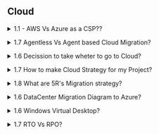 ## Cloud

<a name="AWS Vs Azure as a CSP?"></a>

<details>
<summary>1.1 - AWS Vs Azure as a CSP??</summary><br><b>

When comparing AWS and Azure specifically from the perspective of their Cloud Solution Provider (CSP) programs in 2025, both offer distinct advantages depending on your business context, existing ecosystem, and cloud strategy. Here’s a focused comparison to help you understand which CSP program might be more favorable for your needs:


Microsoft Azure CSP Program Advantages
Strong Enterprise Alignment: Azure CSP is particularly favorable for businesses heavily invested in Microsoft technologies (Windows Server, Microsoft 365, Active Directory). These are unbeatable power of Microsoft.

AWS CSP Program (Savings Plans) Advantages
Broadest Global Reach & Mature Service Catalog: AWS CSP benefits from the largest market share, extensive global infrastructure, and a mature ecosystem offering 200+ well-established services covering compute, storage, AI/ML, and more.

If your organization is already deeply integrated with Microsoft technologies or requires hybrid cloud with strong compliance, Azure CSP is generally the more favorable and cost-effective choice, with excellent support and consolidated billing and hybrid tools more mature than AWS.  
On the other hand, if you want vast service options, global geographic options, flexibility in resource usage, and advanced automation, AWS CSP offers unmatched capabilities.  


</b></details>

<details>
<summary>1.7 Agentless Vs Agent based Cloud Migration? </summary><br><b>

From On-Premishes
1. VMware: Agentless
2. Hyper-V: Agentless
3. Baremetal: Suppots Agent Based

One CSP to Anther CSP: Which Should You Use?

Migrating workloads from one cloud to another can be done using either agent-based or agentless migration methods.
Agent-based is preferable for complex, mission-critical, large-scale migrations where control, speed, and granular management are priorities, and you have the operational capacity to manage agents.

Agentless is better for straightforward, non-critical migrations, for environments where installing agents isn't feasible, or when simplicity and fast onboarding are essential.

Ultimately, the best choice depends on the specifics of your environment, data volume, migration complexity, required control, and staffing resources. Many migration solutions (e.g., Microsoft Azure Migrate, Google Storage Transfer, RiverMeadow) offer both options for cloud-to-cloud migrations to accommodate these varying needs.
  
Agent-Based vs Agentless Cloud Migration: Key Differences
When migrating workloads or applications to the cloud, organizations can use either agent-based or agentless migration approaches. Here are the essential differences, benefits, and use cases of each method:
Agent-Based Cloud Migration
•	How It Works: This method requires installing a small software agent on each server or endpoint that needs to be migrated.
•	Functionality: The agent captures data, application state, and system configuration, then transmits this information to the new environment in the cloud.
•	Benefits:
•	Enables continuous data replication, allowing near-zero downtime migrations.
•	Supports advanced options such as incremental sync, real-time monitoring, and automated cutover.
•	Handles complex, dynamic workloads, and often provides better support for applications that change frequently.
•	Drawbacks:
•	Need to install and manage agents, which can increase setup time and require admin rights.
•	Potential compatibility issues with certain operating systems or environments.
•	May introduce a small performance overhead during migration.
•	Typical Use Cases:
•	Critical systems requiring live migration with minimal downtime.
•	Environments where continuous data sync and failback are needed.
Agentless Cloud Migration
•	How It Works: No software agent is installed on the source systems. Migration is performed via built-in protocols (such as snapshots, APIs, or direct access methods) and management interfaces.
•	Functionality: Uses existing infrastructure management tools, hypervisors, or other interfaces to access and migrate workloads to the cloud.
•	Benefits:
•	Simpler deployment—no agent installation means less disruption and faster onboarding.
•	Lower risk of introducing security or compatibility issues on the source machine.
•	Useful for scenarios where agent installation is not possible (e.g., unsupported OS, locked-down environments).
•	Drawbacks:
•	May have limitations with incremental sync, near-zero downtime, or app-state consistency.
•	Can lack some advanced migration features that require agents.
•	Often less flexible for complex or highly dynamic migration scenarios.
•	Typical Use Cases:
•	Non-critical workloads where temporary downtime is acceptable.
•	Legacy systems or environments where agents cannot be installed.
<img width="1534" height="842" alt="image" src="https://github.com/user-attachments/assets/cb9ced17-8caa-40e6-851f-88d2ebcb6ae0" />
</b></details>

<details>
<summary>1.6 Decission to take wheter to go to Cloud? </summary><br><b>

Deciding between a traditional data center and cloud infrastructure depends on multiple critical factors:

1. Cost Structure
Data Center: High upfront capital for hardware, facilities, and staff, plus ongoing maintenance and energy costs. Economies of scale are only achieved at high, consistent utilization rates.

Cloud: No upfront hardware investment; pay-as-you-go for only what you use. Operational expenses can scale with business needs, but costs may become unpredictable with spikes in usage.

2. Scalability and Flexibility
Data Center: Scaling requires physical expansion, planning, hardware procurement, and time (often months). Capacity is fixed once provisioned, risking both over- and under-utilization.

Cloud: Resources can scale up or down instantly and in small increments, fitting variable or unpredictable workloads and enabling rapid experimentation or global reach.

3. Control, Customization, and Security
Data Center: Full control and visibility over hardware, software, network, and security. Suits organizations with strict compliance/regulatory, latency, or data residency needs.

Cloud: Security and configuration are shared with the provider. Modern cloud platforms offer robust security, but some organizations require direct oversight only possible on-premises. Custom hardware or deep system tuning is easier with traditional data centers.

4. Compliance and Regulatory Requirements
Data Center: Easier to physically secure data and demonstrate compliance in highly regulated sectors (finance, healthcare, government).

Cloud: Major providers possess numerous certifications, but highly specific or national standards may still require physical control only achievable on-premises.

5. Performance, Latency, and Availability
Data Center: Dedicated resources and network may yield lower and more predictable latency. Better for applications needing close-to-the-metal performance.

Cloud: Performance is usually high but can fluctuate due to shared infrastructure. High availability, redundancy, and disaster recovery come built-in, but at premium pricing.

6. Staffing and Operational Burden
Data Center: Needs specialized in-house staff for monitoring, upgrades, support, and security.

Cloud: Reduces staff needs since the provider manages physical hardware, much of the routine maintenance, and basic security.

7. Deployment and Resource Provisioning Speed
Data Center: New environments take time—install hardware, configure networks, etc.

Cloud: Provision new resources and services in minutes, accelerating project delivery and recovery from failures.

In summary:

Prefer cloud for agility, scalability, lower upfront costs, and rapidly changing or unpredictable workloads.

Choose data center if your organization must have close control, strict compliance, extreme customization, or already owns substantial infrastructure.

Hybrid approaches are increasingly popular, blending the predictability and control of data centers with the flexibility and global scalability of cloud platforms.

</b></details>

<details>
<summary>1.7 How to make Cloud Strategy for my Project? </summary><br><b>

1. How much I have time
2. Whether my App is stratigic? ( life time of an App, if it's not stratigic App then rehost )
3. Total Cost of Ownership by time and ROI
4. My Project Budget
5. Company Strategy ( IAAS/PAAS/SAAS )
6. Effort ( Low/Midium/high )
7. Spring Clean --- Trim unused data first
8. Discover & Asses-  
   7.1 What App? --- ( Understand the type of App ) nature of buisness. 
   7.2 Performance? --- ( Right Sizing ) (VCPU, Memory, Traffic, Storagte, Quality) 
   7.3 Dependencies? --- ( Grouping all the related service including Supporting App/DB/monitoring etc )  
   7.4 App Value? --- ( Target Service ) - App Value to the buisness - [Return on Investment])  
9. Asses:  
   8.1 Understand the type of App  
   8.2 Right Sizing  
   8.3 Grouping  
   8.4 Target Service  
10. Migrate  
   9.1 Plan ( Test Migration / Fail over/ Switch over/ Fail Back / Online/OffLine / Downtime / Notification / Intimation / Collaboration / Chnage Plan / CR's )  
   9.2 Migrate  
11. Optimize

Azure Migration is free tooling.
From On-Premishes
1. VMware: Agentless
2. Hyper-V: Agentless
3. Baremetal: Suppots Agent Based 

From anther CSP to Azure
can be agentless or agent based

</b></details>


<details>
<summary> 1.8 What are 5R's Migration strategy? </summary><br><b>


5R's
1. Rehost - No Code Change ( life time of an App, if it's not stratigic App then rehost )
2. Refactor ( PAAS ) - No Code Changing - may be we want to avail some fetures of cloud, may be db instead of postgress Azuure Mysql data
3. Re-archietect - ( Changing DB, Code change, changing my application, shift to vm based app to container / Servreless etc )
4. Rebuild - ( To many changes then - Build from Scratch )
5. Replace
- based on some key points:
- What I am going to to do? is my App is strategic going to last for more than 2yrs or a decent period?
- Current Profit
- Current Usage
- Other important factors
- If negetive in termas of above point then will consider it as non-strategic and will go for Replace the App.
5R's Based on Effor level  ( Effort is Low/Midium/high direction )
   
</b></details>

<details>
<summary>1.6 DataCenter Migration Diagram to Azure? </summary><br><b>
Summary
RTO tells you how long you can afford for your system to be down.
RPO tells you how much data loss is tolerable if a failure happens.

<img width="1500" height="1000" alt="image" src="https://github.com/user-attachments/assets/c711af62-f5da-413e-bf07-edaa2760fc26" />
<img width="740" height="338" alt="Screenshot 2025-08-13 at 1 14 02 AM" src="https://github.com/user-attachments/assets/8cbd6e18-e646-4aed-9f47-640b400d6e7f" />

Windows Virtual Desktop
Azure VMWare Service
Azure Kubernetes Service

</b></details>


<details>
<summary>1.6 Windows Virtual Desktop? </summary><br><b>

  
Windows Virtual Desktop, now known as Azure Virtual Desktop (AVD), is a comprehensive cloud-based desktop and application virtualization service provided by Microsoft on the Azure platform. It lets organizations securely deliver virtualized Windows desktops and remote applications to users anywhere, leveraging the scalability and reliability of Azure cloud infrastructure.

Key Features
Multi-Session & Single-Session: Run multiple user sessions on a single Windows 11 or Windows 10 Enterprise VM (exclusive in Azure), optimizing costs and resource usage. Alternatively, you can provide single-user desktops for a personal experience.

Full Desktop or Apps: Publish entire desktops or individual apps (RemoteApps) to users, depending on organizational needs.

Broad Device Support: Access virtual desktops from almost any device via Remote Desktop clients or web browsers, including Windows, Mac, iOS, Android, and even thin clients.

Simplified Management: Centralized, unified management for deploying desktops, apps, and updates; scalable configuration without running on-premises gateways or brokers.

Optimized for Microsoft 365: Enhanced experience and performance for Microsoft 365 Apps for enterprise in multi-user scenarios.

Hybrid & On-Prem Integration: Supports hybrid environments to connect on-premises infrastructure with Azure-based virtual desktops.

Security: Secure connections (TLS), integration with Azure Active Directory, multi-factor authentication, and management of user roles and access.

Cost Management: Pay-as-you-go pricing for consumed Azure VM and storage resources; autoscale features to match user demand and control costs.

How Windows/Azure Virtual Desktop Works
Deployment: Set up host pools (collections of Azure VMs) that serve as session hosts for virtual desktops and apps.

User Authentication: Uses Azure Active Directory (AAD) for authentication and authorization.

Connection: Users log in from any supported device and connect via secure Remote Desktop Protocol (RDP) sessions to their virtual desktops or apps.

Session Management: Supports both persistent (personal) and non-persistent (pooled) desktop experiences to suit different user profiles and business needs.

Monitoring and Scaling: Integrated tools for monitoring usage, health, and performance, plus built-in auto-scaling for maximum efficiency.

Common Use Cases
Remote workforce enablement

BYOD (Bring Your Own Device) scenarios

Secure access for contractors/third parties

Disaster recovery and business continuity

Legacy application hosting and modernization

Advantages
Rapid deployment and scaling of desktop environments

Reduce hardware overhead and administrative burden

Native support for Windows 11/10 multi-session and legacy Windows Server applications

Easy integration with existing Microsoft licensing

In summary:
Azure (Windows) Virtual Desktop empowers organizations to deliver secure, scalable, and flexible Windows desktop experiences from the Azure cloud, supporting modern remote work, application compatibility, and efficient IT operations.

Related
How does Azure Virtual Desktop enhance remote desktop security and scalability
What are the cost benefits of using multi-session Windows 11 in Azure Virtual Desktop
How do Persistent and Non-Persistent WVD modes impact user experience and management
What are the main differences between Azure Virtual Desktop and Windows 365
How can I migrate existing RDS deployments to Azure Virtual Desktop efficiently

</b></details>

<details>
<summary>1.7 RTO Vs RPO? </summary><br><b>
  
<img width="1001" height="471" alt="image" src="https://github.com/user-attachments/assets/7f651290-1908-4b8d-804e-b12b855ec80a" />

</b></details>

